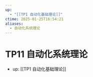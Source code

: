 ```yaml
---
up:
  - "[[TP1 自动化基础理论]]"
ctime: 2025-01-25T16:54:21
aliases:
  - 自动化系统理论
---
```


# TP11 自动化系统理论

- up: [[TP1 自动化基础理论]]
